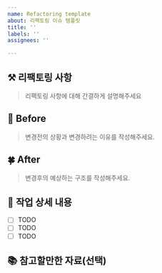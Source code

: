 ```yaml
---
name: Refactoring template
about: 리팩토링 이슈 템플릿
title: ''
labels: ''
assignees: ''

---
```


## ⚒️ 리팩토링 사항

> 리팩토링 사항에 대해 간결하게 설명해주세요

## 🍂 Before

> 변경전의 상황과 변경하려는 이유를 작성해주세요.

## 🍀 After

> 변경후의 예상하는 구조를 작성해주세요.

## 📜 작업 상세 내용

- [ ] TODO
- [ ] TODO
- [ ] TODO

## 📚 참고할만한 자료(선택)
